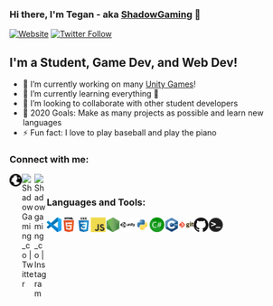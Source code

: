 ### Hi there, I'm Tegan - aka [ShadowGaming][website] 👋

[![Website](https://img.shields.io/website?label=Shadowgaming.netlify.app&style=for-the-badge&url=https%3A%2F%2Fcodestackr.com)](https://shadowgaming.netlify.app)
[![Twitter Follow](https://img.shields.io/twitter/follow/Shadowgaming_co?color=1DA1F2&logo=twitter&style=for-the-badge)](https://twitter.com/intent/follow?original_referer=https%3A%2F%2Fgithub.com%2FShadowgaming_co&screen_name=Shadowgaming_co)

## I'm a Student, Game Dev, and Web Dev!

- 🔭 I’m currently working on many [Unity Games][website]!
- 🌱 I’m currently learning everything 🤣
- 👯 I’m looking to collaborate with other student developers
- 🥅 2020 Goals: Make as many projects as possible and learn new languages
- ⚡ Fun fact: I love to play baseball and play the piano

### Connect with me:

[<img color="white" align="left" alt="Shadowgaming.netlify.app" width="22px" src="https://raw.githubusercontent.com/iconic/open-iconic/master/svg/globe.svg" />][website]
[<img align="left" alt="ShadowGaming_co | Twitter" width="22px" src="https://cdn.jsdelivr.net/npm/simple-icons@v3/icons/twitter.svg" />][twitter]
[<img align="left" alt="Shadowgaming_co | Instagram" width="22px" src="https://cdn.jsdelivr.net/npm/simple-icons@v3/icons/instagram.svg" />][instagram]

<br />

### Languages and Tools:

<img align="left" alt="Visual Studio Code" width="26px" src="https://raw.githubusercontent.com/github/explore/80688e429a7d4ef2fca1e82350fe8e3517d3494d/topics/visual-studio-code/visual-studio-code.png" />
<img align="left" alt="HTML5" width="26px" src="https://raw.githubusercontent.com/github/explore/80688e429a7d4ef2fca1e82350fe8e3517d3494d/topics/html/html.png" />
<img align="left" alt="CSS3" width="26px" src="https://raw.githubusercontent.com/github/explore/80688e429a7d4ef2fca1e82350fe8e3517d3494d/topics/css/css.png" />
<img align="left" alt="JavaScript" width="26px" src="https://raw.githubusercontent.com/github/explore/80688e429a7d4ef2fca1e82350fe8e3517d3494d/topics/javascript/javascript.png" />
<img align="left" alt="Node.js" width="26px" src="https://raw.githubusercontent.com/github/explore/80688e429a7d4ef2fca1e82350fe8e3517d3494d/topics/nodejs/nodejs.png" />
<img align="left" alt="Terminal" width="26px" src="https://raw.githubusercontent.com/github/explore/80688e429a7d4ef2fca1e82350fe8e3517d3494d/topics/unity/unity.png" />
<img align="left" alt="Terminal" width="26px" src="https://raw.githubusercontent.com/github/explore/80688e429a7d4ef2fca1e82350fe8e3517d3494d/topics/python/python.png" />
<img align="left" alt="Terminal" width="26px" src="https://raw.githubusercontent.com/github/explore/80688e429a7d4ef2fca1e82350fe8e3517d3494d/topics/csharp/csharp.png" />
<img align="left" alt="Terminal" width="26px" src="https://raw.githubusercontent.com/github/explore/80688e429a7d4ef2fca1e82350fe8e3517d3494d/topics/cpp/cpp.png" />
<img align="left" alt="Git" width="26px" src="https://raw.githubusercontent.com/github/explore/80688e429a7d4ef2fca1e82350fe8e3517d3494d/topics/git/git.png" />
<img align="left" alt="GitHub" width="26px" src="https://raw.githubusercontent.com/github/explore/78df643247d429f6cc873026c0622819ad797942/topics/github/github.png" />
<img align="left" alt="GitHub" width="26px" src="https://raw.githubusercontent.com/github/explore/78df643247d429f6cc873026c0622819ad797942/topics/terminal/terminal.png" />

<br />
<br />

[website]: https://Shadowgaming.netlify.app
[twitter]: https://twitter.com/Shadowgaming_co
[instagram]: https://instagram.com/Shadowgaming_co
